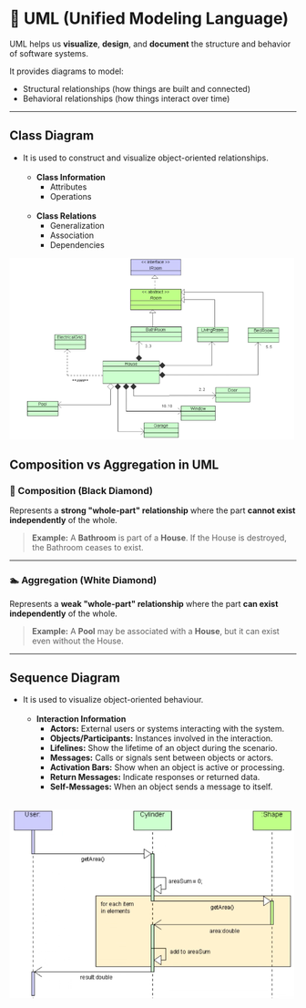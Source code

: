 # 🔷  UML (Unified Modeling Language)

UML helps us **visualize**, **design**, and **document** the structure and behavior of software systems.

It provides diagrams to model:

- Structural relationships (how things are built and connected)
- Behavioral relationships (how things interact over time)

---

## Class Diagram

- It is used to construct and visualize object-oriented relationships.
<br><br>
  - **Class Information**
    - Attributes
    - Operations
    <br><br>
  - **Class Relations**
    - Generalization
    - Association
    - Dependencies

    
<img src="../images/Class_Diagram.png" alt="img" width="500px" />

## Composition vs Aggregation in UML

### 🚻 Composition (Black Diamond)

Represents a **strong "whole-part" relationship** where the part **cannot exist independently** of the whole.

> **Example:** A **Bathroom** is part of a **House**. If the House is destroyed, the Bathroom ceases to exist.

---

### 🏊 Aggregation (White Diamond)

Represents a **weak "whole-part" relationship** where the part **can exist independently** of the whole.

> **Example:** A **Pool** may be associated with a **House**, but it can exist even without the House.

---

## Sequence Diagram

- It is used to visualize object-oriented behaviour.
<br><br>
  - **Interaction Information**
    - **Actors:** External users or systems interacting with the system.
    - **Objects/Participants:** Instances involved in the interaction.
    - **Lifelines:** Show the lifetime of an object during the scenario.
    - **Messages:** Calls or signals sent between objects or actors.
    - **Activation Bars:** Show when an object is active or processing.
    - **Return Messages:** Indicate responses or returned data.
    - **Self-Messages:** When an object sends a message to itself.
    <br><br>

<img src="../images/Sequence_Diagram.png" alt="img" width="500px" />



